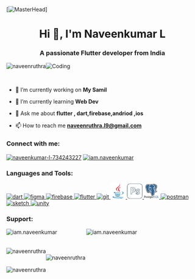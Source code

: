 [![MasterHead](https://user-images.githubusercontent.com/74038190/225813708-98b745f2-7d22-48cf-9150-083f1b00d6c9.gif)]
<h1 align="center">Hi 👋, I'm Naveenkumar L</h1>
<h3 align="center">A passionate Flutter developer from India</h3>
<img align="right" alt="Coding" width="400" src="https://user-images.githubusercontent.com/74038190/212748842-9fcbad5b-6173-4175-8a61-521f3dbb7514.gif">

<p align="left"> <img src="https://komarev.com/ghpvc/?username=naveenruthra&label=Profile%20views&color=0e75b6&style=flat" alt="naveenruthra" /> </p>

<p align="left"> <a href="https://twitter.com/" target="blank"><img src="https://img.shields.io/twitter/follow/?logo=twitter&style=for-the-badge" alt="" /></a> </p>

- 🔭 I’m currently working on **My Samil**

- 🌱 I’m currently learning **Web Dev**

- 💬 Ask me about **flutter , dart,firebase,andriod ,ios**

- 📫 How to reach me **naveenruthra.l9@gmail.com**

<h3 align="left">Connect with me:</h3>
<p align="left">
<a href="https://linkedin.com/in/naveenkumar-l-734243227" target="blank"><img align="center" src="https://raw.githubusercontent.com/rahuldkjain/github-profile-readme-generator/master/src/images/icons/Social/linked-in-alt.svg" alt="naveenkumar-l-734243227" height="30" width="40" /></a>
<a href="https://instagram.com/iam.naveenkumar" target="blank"><img align="center" src="https://raw.githubusercontent.com/rahuldkjain/github-profile-readme-generator/master/src/images/icons/Social/instagram.svg" alt="iam.naveenkumar" height="30" width="40" /></a>
</p>

<h3 align="left">Languages and Tools:</h3>
<p align="left"> <a href="https://dart.dev" target="_blank" rel="noreferrer"> <img src="https://www.vectorlogo.zone/logos/dartlang/dartlang-icon.svg" alt="dart" width="40" height="40"/> </a> <a href="https://www.figma.com/" target="_blank" rel="noreferrer"> <img src="https://www.vectorlogo.zone/logos/figma/figma-icon.svg" alt="figma" width="40" height="40"/> </a> <a href="https://firebase.google.com/" target="_blank" rel="noreferrer"> <img src="https://www.vectorlogo.zone/logos/firebase/firebase-icon.svg" alt="firebase" width="40" height="40"/> </a> <a href="https://flutter.dev" target="_blank" rel="noreferrer"> <img src="https://www.vectorlogo.zone/logos/flutterio/flutterio-icon.svg" alt="flutter" width="40" height="40"/> </a> <a href="https://git-scm.com/" target="_blank" rel="noreferrer"> <img src="https://www.vectorlogo.zone/logos/git-scm/git-scm-icon.svg" alt="git" width="40" height="40"/> </a> <a href="https://www.java.com" target="_blank" rel="noreferrer"> <img src="https://raw.githubusercontent.com/devicons/devicon/master/icons/java/java-original.svg" alt="java" width="40" height="40"/> </a> <a href="https://www.photoshop.com/en" target="_blank" rel="noreferrer"> <img src="https://raw.githubusercontent.com/devicons/devicon/master/icons/photoshop/photoshop-line.svg" alt="photoshop" width="40" height="40"/> </a> <a href="https://www.postgresql.org" target="_blank" rel="noreferrer"> <img src="https://raw.githubusercontent.com/devicons/devicon/master/icons/postgresql/postgresql-original-wordmark.svg" alt="postgresql" width="40" height="40"/> </a> <a href="https://postman.com" target="_blank" rel="noreferrer"> <img src="https://www.vectorlogo.zone/logos/getpostman/getpostman-icon.svg" alt="postman" width="40" height="40"/> </a> <a href="https://www.sketch.com/" target="_blank" rel="noreferrer"> <img src="https://www.vectorlogo.zone/logos/sketchapp/sketchapp-icon.svg" alt="sketch" width="40" height="40"/> </a> <a href="https://unity.com/" target="_blank" rel="noreferrer"> <img src="https://www.vectorlogo.zone/logos/unity3d/unity3d-icon.svg" alt="unity" width="40" height="40"/> </a> </p>

<h3 align="left">Support:</h3>
<p><a href="https://www.buymeacoffee.com/iam.naveenkumar"> <img align="left" src="https://cdn.buymeacoffee.com/buttons/v2/default-yellow.png" height="50" width="210" alt="iam.naveenkumar" /></a><a href="https://ko-fi.com/iam.naveenkumar"> <img align="left" src="https://cdn.ko-fi.com/cdn/kofi3.png?v=3" height="50" width="210" alt="iam.naveenkumar" /></a></p><br><br>

<p><img align="left" src="https://github-readme-stats.vercel.app/api/top-langs?username=naveenruthra&show_icons=true&locale=en&layout=compact" alt="naveenruthra" /></p>

<p>&nbsp;<img align="center" src="https://github-readme-stats.vercel.app/api?username=naveenruthra&show_icons=true&locale=en" alt="naveenruthra" /></p>

<p><img align="center" src="https://github-readme-streak-stats.herokuapp.com/?user=naveenruthra&" alt="naveenruthra" /></p>

